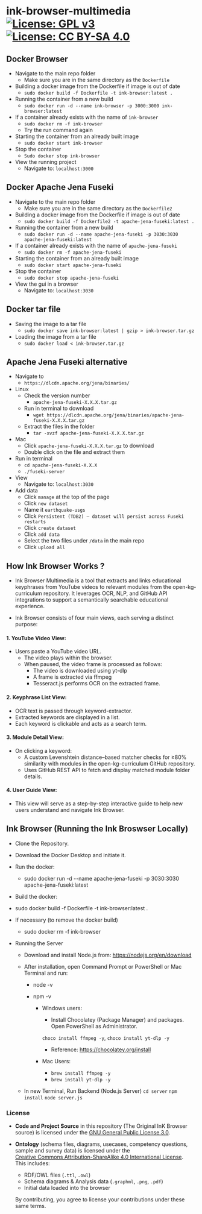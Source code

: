 # ink-browser-multimedia [![License: GPL v3](https://img.shields.io/badge/License-GPLv3-blue.svg)](https://www.gnu.org/licenses/gpl-3.0) [![License: CC BY-SA 4.0](https://img.shields.io/badge/License-CC%20BY--SA%204.0-lightgrey.svg)](https://creativecommons.org/licenses/by-sa/4.0/)

## Docker Browser

- Navigate to the main repo folder
  - Make sure you are in the same directory as the `Dockerfile`
- Building a docker image from the Dockerfile if image is out of date
  - `sudo docker build -f Dockerfile -t ink-browser:latest .`
- Running the container from a new build
  - `sudo docker run -d --name ink-browser -p 3000:3000 ink-browser:latest`
- If a container already exists with the name of `ink-browser`
  - `sudo docker rm -f ink-browser`
  - Try the run command again
- Starting the container from an already built image
  - `sudo docker start ink-browser`
- Stop the container
  - `Sudo docker stop ink-browser`
- View the running project
  - Navigate to: `localhost:3000`

## Docker Apache Jena Fuseki

- Navigate to the main repo folder
  - Make sure you are in the same directory as the `Dockerfile2`
- Building a docker image from the Dockerfile if image is out of date
  - `sudo docker build -f Dockerfile2 -t apache-jena-fuseki:latest .`
- Running the container from a new build
  - `sudo docker run -d --name apache-jena-fuseki -p 3030:3030 apache-jena-fuseki:latest`
- If a container already exists with the name of `apache-jena-fuseki`
  - `sudo docker rm -f apache-jena-fuseki`
- Starting the container from an already built image
  - `sudo docker start apache-jena-fuseki`
- Stop the container
  - `sudo docker stop apache-jena-fuseki`
- View the gui in a browser
  - Navigate to: `localhost:3030`

## Docker tar file

- Saving the image to a tar file
  - `sudo docker save ink-browser:latest | gzip > ink-browser.tar.gz`
- Loading the image from a tar file
  - `sudo docker load < ink-browser.tar.gz`

## Apache Jena Fuseki alternative

- Navigate to
  - `https://dlcdn.apache.org/jena/binaries/`
- Linux
  - Check the version number
    - `apache-jena-fuseki-X.X.X.tar.gz`
  - Run in terminal to download
    - `wget https://dlcdn.apache.org/jena/binaries/apache-jena-fuseki-X.X.X.tar.gz`
  - Extract the files in the folder
    - `tar -xvzf apache-jena-fuseki-X.X.X.tar.gz`
- Mac
  - Click `apache-jena-fuseki-X.X.X.tar.gz` to download
  - Double click on the file and extract them
- Run in terminal
  - `cd apache-jena-fuseki-X.X.X`
  - `./fuseki-server`
- View
  - Navigate to: `localhost:3030`
- Add data
  - Click `manage` at the top of the page
  - Click `new dataset`
  - Name it `earthquake-usgs`
  - Click `Persistent (TDB2) – dataset will persist across Fuseki restarts`
  - Click `create dataset`
  - Click `add data`
  - Select the two files under `/data` in the main repo
  - Click `upload all`

## How Ink Browser Works ?

- Ink Browser Multimedia is a tool that extracts and links educational keyphrases from YouTube videos to relevant modules from the open-kg-curriculum repository. It leverages OCR, NLP, and GitHub API integrations to support a semantically searchable educational experience.

- Ink Browser consists of four main views, each serving a distinct purpose:

#### 1. YouTube Video View:

- Users paste a YouTube video URL.
  - The video plays within the browser.
  - When paused, the video frame is processed as follows:
    - The video is downloaded using yt-dlp
    - A frame is extracted via ffmpeg
    - Tesseract.js performs OCR on the extracted frame.

#### 2. Keyphrase List View:

- OCR text is passed through keyword-extractor.
- Extracted keywords are displayed in a list.
- Each keyword is clickable and acts as a search term.

#### 3. Module Detail View:

- On clicking a keyword:
  - A custom Levenshtein distance–based matcher checks for ≥80% similarity with modules in the open-kg-curriculum GitHub repository.
  - Uses GitHub REST API to fetch and display matched module folder details.

#### 4. User Guide View:

- This view will serve as a step-by-step interactive guide to help new users understand and navigate Ink Browser.

## Ink Browser (Running the Ink Broswser Locally)

- Clone the Repository.
- Download the Docker Desktop and initiate it.
- Run the docker:

  - sudo docker run -d --name apache-jena-fuseki -p 3030:3030 apache-jena-fuseki:latest

- Build the docker:
- sudo docker build -f Dockerfile -t ink-browser:latest .
- If necessary (to remove the docker build)
  - sudo docker rm -f ink-browser
- Running the Server

  - Download and install Node.js from:
    https://nodejs.org/en/download
  - After installation, open Command Prompt or PowerShell or Mac Terminal and run:

    - node -v
    - npm -v

      - Windows users:

        - Install Chocolatey (Package Manager) and packages.
          Open PowerShell as Administrator.

        `choco install ffmpeg -y`,
        `choco install yt-dlp -y`

        - Reference: https://chocolatey.org/install

      - Mac Users:
        - `brew install ffmpeg -y`
        - `brew install yt-dlp -y`

  - In new Terminal, Run Backend (Node.js Server)
    `cd server`
    `npm install`
    `node server.js`

### License

- **Code and Project Source** in this repository (The Original InK Browser source) is licensed under the [GNU General Public License 3.0](./LICENSE).
- **Ontology** (schema files, diagrams, usecases, competency questions, sample and survey data) is licensed under the  
  [Creative Commons Attribution-ShareAlike 4.0 International License](./LICENSE.ontology).  
  This includes:

  - RDF/OWL files (`.ttl`, `.owl`)
  - Schema diagrams & Analysis data (`.graphml`, `.png`, `.pdf`)
  - Initial data loaded into the browser

  By contributing, you agree to license your contributions under these same terms.
